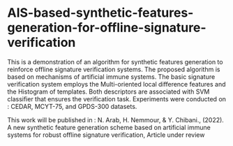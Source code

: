 # AIS-based-synthetic-features-generation-for-offline-signature-verification
This is a demonstration of an algorithm for synthetic features generation to reinforce offline signature verification systems.
The proposed algorithm is based on mechanisms of artificial immune systems.
The basic signature verification system employs the Multi-oriented local difference features and the Histogram of templates. Both descriptors are associated with SVM classifier that ensures the verification task.
Experiments were conducted on : CEDAR, MCYT-75, and GPDS-300 datasets.

This work will be published  in : N. Arab, H. Nemmour, & Y. Chibani., (2022). A new synthetic feature generation scheme based on artificial immune systems for robust offline signature verification, Article under review
